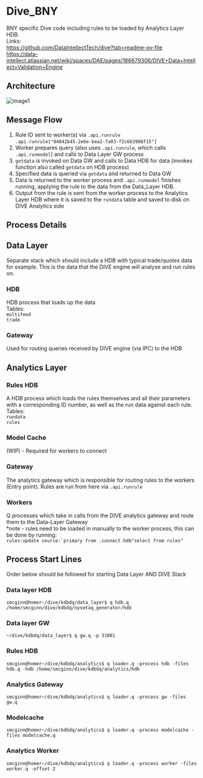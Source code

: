 # Dive_BNY
BNY specific Dive code including rules to be loaded by Analytics Layer HDB.  
Links:  
https://github.com/DataIntellectTech/dive?tab=readme-ov-file  
https://data-intellect.atlassian.net/wiki/spaces/DAE/pages/186679306/DIVE+Data+Intellect+Validation+Engine

## Architecture
![image1](https://github.com/user-attachments/assets/3cecdbae-28bf-4c02-91b1-91e91be49492)

## Message Flow
1. Rule ID sent to worker(s) via `.api.runrule`  
   `.api.runrule["04042b45-2e6e-bea2-7a03-f2c663900f15"]`  
2. Worker prepares query (also uses `.api.runrule`, which calls `.api.runmodel`) and calls to Data Layer GW process
3. `getdata` is invoked on Data GW and calls to Data HDB for data (invokes function also called `getdata` on HDB process)
4. Specified data is queried via `getdata` and returned to Data GW
5. Data is returned to the worker process and `.api.runmodel` finishes running, applying the rule to the data from the Data_Layer HDB.
6. Output from the rule is sent from the worker process to the Analytics Layer HDB where it is saved to the `rundata` table and saved to disk on DIVE Analytics side

## Process Details

## Data Layer
Separate stack which should include a HDB with typical trade/quotes data for example. This is the data that the DIVE engine will analyse and run rules on.

### HDB
HDB process that loads up the data  
Tables:  
`multifeed`  
`trade`
### Gateway
Used for routing queries received by DIVE engine (via IPC) to the HDB

## Analytics Layer
### Rules HDB
A HDB process which loads the rules themselves and all their parameters with a corresponding ID number, as well as the run data against each rule.  
Tables:  
`rundata`  
`rules`

### Model Cache
(WIP) - Required for workers to connect

### Gateway
The analytics gateway which is responsible for routing rules to the workers (Entry point). Rules are run from here via `.api.runrule`

### Workers
Q processes which take in calls from the DIVE analytics gateway and route them to the Data-Layer Gateway  
*note - rules need to be loaded in manually to the worker process, this can be done by running:  
``rules:update source:`primary from .connect.hdb"select from rules"``

## Process Start Lines
Order below should be followed for starting Data Layer AND DIVE Stack

### Data layer HDB
`smcginn@homer~/dive/kdbdq/data_layer$ q hdb.q /home/smcginn/dive/kdbdq/nysetaq_generator/hdb`

### Data layer GW
`~/dive/kdbdq/data_layer$ q gw.q -p 31001`

### Rules HDB
`smcginn@homer~/dive/kdbdq/analytics$ q loader.q -process hdb -files hdb.q -hdb /home/smcginn/dive/kdbdq/analytics/hdb`
 
### Analytics Gateway
`smcginn@homer~/dive/kdbdq/analytics$ q loader.q -process gw -files gw.q`
 
### Modelcache
`smcginn@homer~/dive/kdbdq/analytics$ q loader.q -process modelcache -files modelcache.q`
 
### Analytics Worker
`smcginn@homer~/dive/kdbdq/analytics$ q loader.q -process worker -files worker.q -offset 2`
